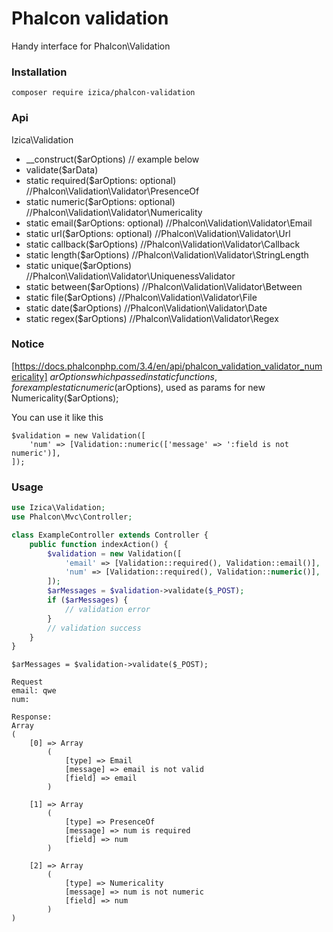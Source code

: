 # Phalcon validation

Handy interface for Phalcon\Validation

### Installation
```
composer require izica/phalcon-validation
```

### Api
Izica\Validation
* __construct($arOptions)  // example below
* validate($arData)
* static required($arOptions: optional) //Phalcon\Validation\Validator\PresenceOf
* static numeric($arOptions: optional) //Phalcon\Validation\Validator\Numericality
* static email($arOptions: optional) //Phalcon\Validation\Validator\Email
* static url($arOptions: optional) //Phalcon\Validation\Validator\Url
* static callback($arOptions) //Phalcon\Validation\Validator\Callback
* static length($arOptions) //Phalcon\Validation\Validator\StringLength
* static unique($arOptions) //Phalcon\Validation\Validator\UniquenessValidator
* static between($arOptions) //Phalcon\Validation\Validator\Between
* static file($arOptions) //Phalcon\Validation\Validator\File
* static date($arOptions) //Phalcon\Validation\Validator\Date
* static regex($arOptions) //Phalcon\Validation\Validator\Regex

### Notice
[https://docs.phalconphp.com/3.4/en/api/phalcon_validation_validator_numericality]
$arOptions which passed in static functions, for example static numeric($arOptions),
used as params for new Numericality($arOptions);

You can use it like this
```
$validation = new Validation([
    'num' => [Validation::numeric(['message' => ':field is not numeric')],
]);
```

### Usage
```php
use Izica\Validation;
use Phalcon\Mvc\Controller;

class ExampleController extends Controller {
    public function indexAction() {
        $validation = new Validation([
            'email' => [Validation::required(), Validation::email()],
            'num' => [Validation::required(), Validation::numeric()],
        ]);
        $arMessages = $validation->validate($_POST);
        if ($arMessages) {
            // validation error
        }
        // validation success
    }
}
```

```
$arMessages = $validation->validate($_POST);

Request
email: qwe
num: 

Response: 
Array
(
    [0] => Array
        (
            [type] => Email
            [message] => email is not valid
            [field] => email
        )

    [1] => Array
        (
            [type] => PresenceOf
            [message] => num is required
            [field] => num
        )

    [2] => Array
        (
            [type] => Numericality
            [message] => num is not numeric
            [field] => num
        )
)

```

